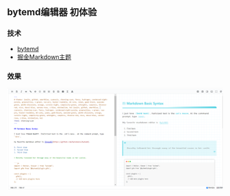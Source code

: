 ## bytemd编辑器 初体验

### 技术
* [bytemd](https://github.com/bytedance/bytemd)
* [掘金Markdown主题](https://github.com/xitu/juejin-markdown-themes) 


### 效果
![](https://github.com/WuLianN/bytemd-demo/blob/main/src/examples/demo.png)